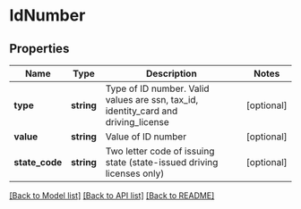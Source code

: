 # IdNumber

## Properties
Name | Type | Description | Notes
------------ | ------------- | ------------- | -------------
**type** | **string** | Type of ID number. Valid values are ssn, tax_id, identity_card and driving_license | [optional] 
**value** | **string** | Value of ID number | [optional] 
**state_code** | **string** | Two letter code of issuing state (state-issued driving licenses only) | [optional] 

[[Back to Model list]](../README.md#documentation-for-models) [[Back to API list]](../README.md#documentation-for-api-endpoints) [[Back to README]](../README.md)


